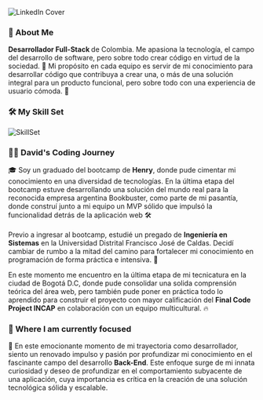 ![LinkedIn Cover](https://github.com/davidincode/davidincode/assets/72705177/bdd8b3ed-42e6-4ae3-aa9a-e81b285f2313)

<h3>💫 About Me</h3> 
<b>Desarrollador Full-Stack </b>de Colombia. Me apasiona la tecnología, el campo del desarrollo de software, pero sobre todo crear código en virtud de la sociedad. 🚀 Mi propósito en cada equipo es servir de mi conocimiento para desarrollar código que contribuya a crear una, o más de una solución integral para un producto funcional, pero sobre todo con una experiencia de usuario cómoda. 🎨

<h3>🛠️ My Skill Set</h3> 

![SkillSet](https://github.com/itsjefferson/itsjefferson/assets/72705177/6e4037db-d560-4e82-a981-78f24920d4ad)


<h3>👨‍💻 David's Coding Journey</h3>
🎓 Soy un graduado del bootcamp de <b>Henry</b>, donde pude cimentar mi conocimiento en una diversidad de tecnologías. En la última etapa del bootcamp estuve desarrollando una solución del mundo real para la reconocida empresa argentina Bookbuster, como parte de mi pasantía, donde construí junto a mi equipo un MVP sólido que impulsó la funcionalidad detrás de la aplicación web 🛠️
<br />
<br />
Previo a ingresar al bootcamp, estudié un pregado de <b>Ingeniería en Sistemas</b> en la Universidad Distrital Francisco José de Caldas. Decidí cambiar de rumbo a la mitad del camino para fortalecer mi conocimiento en programación de forma práctica e intensiva. 💯

En este momento me encuentro en la última etapa de mi tecnicatura en la ciudad de Bogotá D.C, donde pude consolidar una solida comprensión teórica del área web, pero también pude poner en práctica todo lo aprendido para construir el proyecto con mayor calificación del <b>Final Code Project INCAP</b> en colaboración con un equipo multicultural. 🔥

<h3>🎯 Where I am currently focused</h3>
🌱 En este emocionante momento de mi trayectoria como desarrollador, siento un renovado impulso y pasión por profundizar mi conocimiento en el fascinante campo del desarrollo <b>Back-End</b>. Este enfoque surge de mi innata curiosidad y deseo de profundizar en el comportamiento subyacente de una aplicación, cuya importancia es crítica en la creación de una solución tecnológica sólida y escalable.
